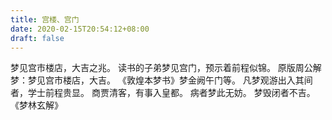 ```yaml
---
title: 宫楼、宫门
date: 2020-02-15T20:54:12+08:00
draft: false
---
```


梦见宫市楼店，大吉之兆。
读书的子弟梦见宫门，预示着前程似锦。
原版周公解梦：梦见宫市楼店，大吉。
《敦煌本梦书》梦金阙午门等。
凡梦观游出入其间者，学士前程贵显。
商贾清客，有事入皇都。
病者梦此无妨。
梦毁闭者不吉。
《梦林玄解》
